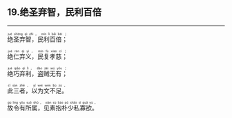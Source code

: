 ## 19.绝圣弃智，民利百倍
---


<ruby><rb> 绝圣弃智，民利百倍； </rb> <rt> jué  shèng  qì  zhì ， mín  lì  bǎi  bèi ；</rt>
</ruby>

<ruby><rb> 绝仁弃义，民复孝慈； </rb> <rt> jué  rén  qì  yì ， mín  fù  xiào  cí ；</rt>
</ruby>

<ruby><rb> 绝巧弃利，盗贼无有； </rb> <rt> jué  qiǎo  qì  lì ， dào  zéi  wú  yǒu ；</rt>
</ruby>

<ruby><rb> 此三者，以为文不足。 </rb> <rt> cǐ  sān  zhě ， yǐ  wéi  wén  bù  zú 。</rt>
</ruby>

<ruby><rb> 故令有所属，见素抱朴少私寡欲。 </rb> <rt> gù  lìng  yǒu  suǒ  shǔ ， xiàn  sù  bào  pǔ  shǎo  sī  guǎ  yù 。</rt>
</ruby>

<ruby><rb>   </rb> <rt> </rt>
</ruby>

